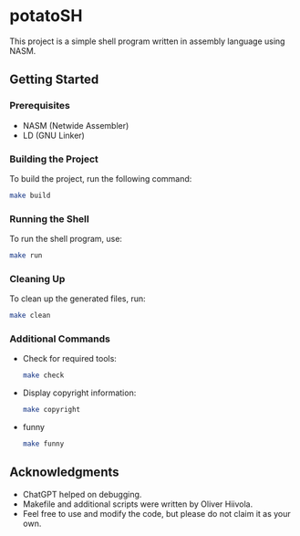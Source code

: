 # potatoSH

This project is a simple shell program written in assembly language using NASM.

## Getting Started

### Prerequisites

- NASM (Netwide Assembler)
- LD (GNU Linker)

### Building the Project

To build the project, run the following command:

```sh
make build
```

### Running the Shell

To run the shell program, use:

```sh
make run
```

### Cleaning Up

To clean up the generated files, run:

```sh
make clean
```

### Additional Commands

- Check for required tools:

    ```sh
    make check
    ```

- Display copyright information:

    ```sh
    make copyright
    ```

- funny
    ```sh
    make funny
    ```

## Acknowledgments

- ChatGPT helped on debugging.
- Makefile and additional scripts were written by Oliver Hiivola.
- Feel free to use and modify the code, but please do not claim it as your own.